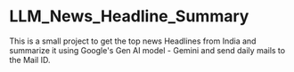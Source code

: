 # LLM_News_Headline_Summary
This is a small project to get the top news Headlines from India and summarize it using Google's Gen AI model - Gemini and send daily mails to the Mail ID.
